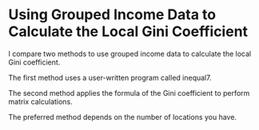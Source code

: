 # Using Grouped Income Data to Calculate the Local Gini Coefficient
I compare two methods to use grouped income data to calculate the local Gini coefficient.

The first method uses a user-written program called inequal7.

The second method applies the formula of the Gini coefficient to perform matrix calculations. 

The preferred method depends on the number of locations you have.
